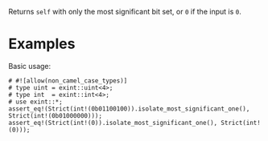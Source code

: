 Returns `self` with only the most significant bit set, or `0` if the input is `0`.

# Examples

Basic usage:

```
# #![allow(non_camel_case_types)]
# type uint = exint::uint<4>;
# type int  = exint::int<4>;
# use exint::*;
assert_eq!(Strict(int!(0b01100100)).isolate_most_significant_one(), Strict(int!(0b01000000)));
assert_eq!(Strict(int!(0)).isolate_most_significant_one(), Strict(int!(0)));
```
